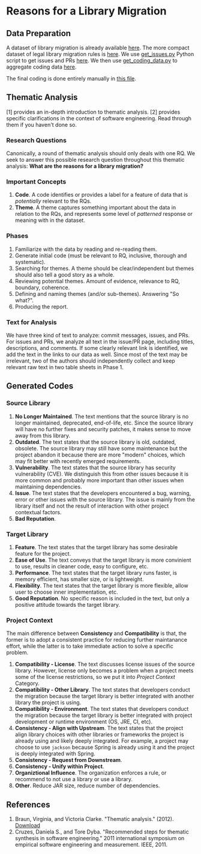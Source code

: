 # Reasons for a Library Migration

## Data Preparation

A dataset of library migration is already available [here](data/migrations.xlsx).
The more compact dataset of legal library migration rules is [here](data/rules.xlsx).
We use [get_issues.py](get_prs_by_commits.py) Python script to get issues and PRs [here](data/prs.xlsx).
We then use [get_coding_data.py](get_coding_data.py) to aggregate coding data [here](data/coding_commits_prs.xlsx).

The final coding is done entirely manually in [this file](data/coding.xlsx).

## Thematic Analysis

[1] provides an in-depth introduction to thematic analysis. 
[2] provides specific clarifications in the context of software engineering. 
Read through them if you haven't done so.

### Research Questions

Canonically, a round of thematic analysis should only deals with one RQ.
We seek to answer this possible research question throughout this thematic analysis:
**What are the reasons for a library migration?**

### Important Concepts

1. **Code**. A code identifies or provides a label for a feature of data that is *potentially* relevant to the RQs.
2. **Theme**. A theme captures something important about the data in relation to the RQs, 
and represents some level of *patterned* response or meaning with in the dataset.

### Phases

1. Familiarize with the data by reading and re-reading them.
2. Generate initial code (must be relevant to RQ, inclusive, thorough and systematic).
3. Searching for themes. A theme should be clear/independent but themes should also tell a good story as a whole.
4. Reviewing potential themes. Amount of evidence, relevance to RQ, boundary, coherence.
5. Defining and naming themes (and/or sub-themes). Answering "So what?".
6. Producing the report.

### Text for Analysis

We have three kind of text to analyze: commit messages, issues, and PRs.
For issues and PRs, we analyze all text in the issue/PR page, including titles, descriptions, and comments.
If some clearly relevant link is identified, we add the text in the links to our data as well. 
Since most of the text may be irrelevant, two of the authors should independently collect and keep relevant raw text in two table sheets in Phase 1.

## Generated Codes

### Source Library

1. **No Longer Maintained**. The text mentions that the source library is no longer maintained, deprecated, end-of-life, etc. Since the source library will have no further fixes and security patches, it makes sense to move away from this library.
2. **Outdated**. The text states that the source library is old, outdated, obsolete. The source library may still have some maintenance but the project abandon it because there are more "modern" choices, which may fit better with recently emerged requirements.
3. **Vulnerability**. The text states that the source library has security vulnerability (CVE). We distinguish this from other issues because it is more common and probably more important than other issues when maintaining dependencies.
4. **Issue**. The text states that the developers encountered a bug, warning, error or other issues with the source library. The issue is mainly from the library itself and not the result of interaction with other project contextual factors.
5. **Bad Reputation**.

### Target Library

1. **Feature**. The text states that the target library has some desirable feature for the project.
2. **Ease of Use**. The text conveys that the target library is more convinient to use, results in cleaner code, easy to configure, etc.
3. **Performance**. The text states that the target library runs faster, is memory efficient, has smaller size, or is lightweight.
4. **Flexibility**. The text states that the target library is more flexible, allow user to choose inner implementation, etc.
5. **Good Reputation**. No specific reason is included in the text, but only a positive attitude towards the target library.

### Project Context

The main difference between **Consistency** and **Compatibility** is that, the former is to adopt a consistent practice for reducing further maintanance effort, while the latter is to take immediate action to solve a specific problem.

1. **Compatibility - License**. The text discusses license issues of the source library. However, license only becomes a problem when a project meets some of the license restrictions, so we put it into *Project Context* Category.
2. **Compatibility - Other Library**. The text states that developers conduct the migration because the target library is better integrated with another library the project is using.
3. **Compatibility - Environment**. The text states that developers conduct the migration because the target library is better integrated with project development or runtime environment (OS, JRE, CI, etc).
4. **Consistency - Align with Upstream**. The text states that the project align library choices with other libraries or frameworks the project is already using and likely deeply integrated. For example, a project may choose to use `jackson` because Spring is already using it and the project is deeply integrated with Spring.
5. **Consistency - Request from Downstream**.
6. **Consistency - Unify within Project**.
7. **Organiztional Influence**. The organization enforces a rule, or recommend to not use a library or use a library.
8. **Other**. Reduce JAR size, reduce number of dependencies.

## References

1. Braun, Virginia, and Victoria Clarke. "Thematic analysis." (2012). 
   [Download](https://www.researchgate.net/profile/David_Morgan19/post/how_to_do_qualitative_analysis_of_25_one_to_one_interviews/attachment/5b045e3f4cde260d15e0492e/AS%3A629151971151872%401527012927043/download/Braun+12+Psych+Handbook.pdf)
2. Cruzes, Daniela S., and Tore Dyba. "Recommended steps for thematic synthesis in software engineering." 
   2011 international symposium on empirical software engineering and measurement. IEEE, 2011.
